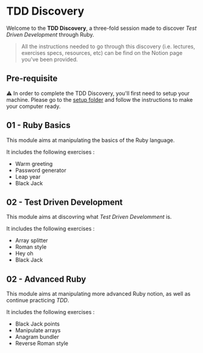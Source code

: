 # TDD Discovery

Welcome to the **TDD Discovery**, a three-fold session made to discover *Test Driven Development* through Ruby.

> All the instructions needed to go through this discovery (i.e. lectures, exercises specs, resources, etc) can be find on the Notion page you've been provided.

## Pre-requisite

:warning: In order to complete the TDD Discovery, you'll first need to setup your machine. Please go to the [setup folder](https://github.com/DonatienD/TDD-Discovery/tree/master/00-Setup) and follow the instructions to make your computer ready.

## 01 - Ruby Basics

This module aims at manipulating the basics of the Ruby language.

It includes the following exercises :

- Warm greeting
- Password generator
- Leap year
- Black Jack

## 02 - Test Driven Development

This module aims at discovring what *Test Driven Develomment* is.

It includes the following exercises :

- Array splitter
- Roman style
- Hey oh
- Black Jack

## 02 - Advanced Ruby

This module aims at manipulating more advanced Ruby notion, as well as continue practicing *TDD*.

It includes the following exercises :

- Black Jack points
- Manipulate arrays
- Anagram bundler
- Reverse Roman style
